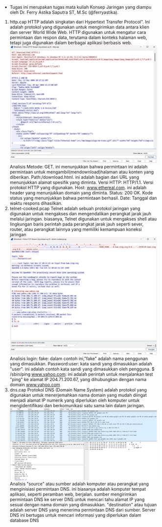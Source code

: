 * Tugas ini merupakan tugas mata kuliah Konsep Jaringan yang diampu oleh Dr. Ferry Astika Saputra ST, M.Sc (@ferryastika).
1. http.cap
HTTP adalah singkatan dari Hypertext Transfer Protocol". Ini adalah protokol yang digunakan untuk mengirimkan data antara klien dan server World Wide Web. HTTP digunakan untuk mengatur cara permintaan dan respon data, terutama dalam konteks halaman web, tetapi juga digunakan dalam berbagai aplikasi berbasis web. 
![Http.cap](http.jpg)
Analisis Metode: GET. ini menunjukkan bahwa permintaan ini adalah permintaan untuk mengambil(mendownload)halaman atau konten yang diberikan. Path:/download.html. ini adalah bagian dari URL yang menunjukkan alamat spesifik yang diminta. Versi HTTP: HTTP/1.1. Versi protokol HTTP yang digunakan. Host: www.ethereal.com. ini adalah header yang menunjukkan domain yang diminta. Status: 200 OK. Kode status yang menunjukkan bahwa permintaan berhasil. Date: Tanggal dan waktu respons dihasilkan.
2. telnet-cooked.pcap
Telnet adalah sebuah protokol jaringan yang digunakan untuk mengakses dan mengendalikan perangkat jarak jauh melalui jaringan. biasanya, Telnet digunakan untuk mengakses shell atau lingkungan baris perintah pada perangkat jarak jauh seperti sever, router, atau perangkat lainnya yang memiliki kemampuan koneksi jaringan
![Http.cap](telnet.jpg)
Analisis login: fake: dalam contoh ini,"fake" adalah nama penggunan yang dimasukkan. Password:user: kata sandi yang dimasukkan adalah "user". ini adalah contoh kata sandi yang dimasukkan oleh pengguna. $ /sbin/ping www.yahoo.com: ini adalah perintah untuk menjalankan test "ping" ke alamat IP 204.71.200.67, yang dihubungkan dengan nama domain www.yahoo.com
3. dns.cap
Protokol DNS (Domain Name System) adalah protokol yang digunakan untuk menerjemahkan nama domain yang mudah diingat menjadi alamat IP numerik yang diperlukan oleh komputer untuk mengidentifikasi dan berkomunikasi satu sama lain dalam jaringan.
![Http.cap](dns.jpg)
Analisis "source" atau sumber adalah komputer atau perangkat yang menginisiasi permintaan DNS. ini biasanya adalah komputer tempat aplikasi, seperti peramban web, berjalan. sumber mengirimkan permintaan DNS ke server DNS untuk mencari tahu alamat IP yang sesuai dengan nama domain yang dimasukkan. "destination" atau tujuan adalah server DNS yang menerima permintaan DNS dari sumber. Server DNS ini bertugas untuk mencari informasi yang diperlukan dalam database DNS

